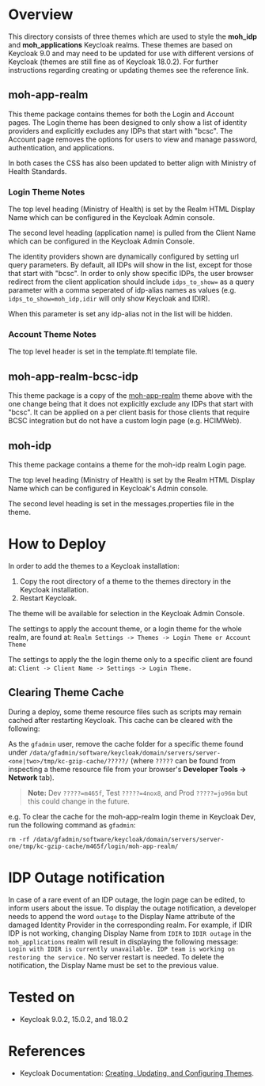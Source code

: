 # Overview
This directory consists of three themes which are used to style the **moh_idp** and **moh_applications** Keycloak realms. These themes are based on Keycloak 9.0 and may need to be updated for use with different versions of Keycloak (themes are still fine as of Keycloak 18.0.2). For further instructions regarding creating or updating themes see the reference link.

## moh-app-realm
This theme package contains themes for both the Login and Account pages. The Login theme has been designed to only show a list of identity providers and explicitly excludes any IDPs that start with "bcsc". The Account page removes the options for users to view and manage password, authentication, and applications. 

In both cases the CSS has also been updated to better align with Ministry of Health Standards.

### Login Theme Notes
The top level heading (Ministry of Health) is set by the Realm HTML Display Name which can be configured in the Keycloak Admin console.

The second level heading (application name) is pulled from the Client Name which can be configured in the Keycloak Admin Console.

The identity providers shown are dynamically configured by setting url query parameters. By default, all IDPs will show in the list, except for those that start with "bcsc". In order to only show specific IDPs, the user browser redirect from the client application should include `idps_to_show=` as a query parameter with a comma seperated of idp-alias names as values (e.g. `idps_to_show=moh_idp,idir` will only show Keycloak and IDIR).

When this parameter is set any idp-alias not in the list will be hidden.

### Account Theme Notes
The top level header is set in the template.ftl template file. 

## moh-app-realm-bcsc-idp
This theme package is a copy of the [moh-app-realm](https://github.com/bcgov/moh-iam/tree/master/keycloak-themes#moh-app-realm) theme above with the one change being that it does not explicitly exclude any IDPs that start with "bcsc". It can be applied on a per client basis for those clients that require BCSC integration but do not have a custom login page (e.g. HCIMWeb).

## moh-idp
This theme package contains a theme for the moh-idp realm Login page.

The top level heading (Ministry of Health) is set by the Realm HTML Display Name which can be configured in Keycloak's Admin console.

The second level heading is set in the messages.properties file in the theme.

# How to Deploy

In order to add the themes to a Keycloak installation: 

1. Copy the root directory of a theme to the themes directory in the Keycloak installation.
2. Restart Keycloak.

The theme will be available for selection in the Keycloak Admin Console.

The settings to apply the account theme, or a login theme for the whole realm, are found at:
`Realm Settings -> Themes -> Login Theme or Account Theme`

The settings to apply the the login theme only to a specific client are found at:
`Client -> Client Name -> Settings -> Login Theme.`

## Clearing Theme Cache
During a deploy, some theme resource files such as scripts may remain cached after restarting Keycloak. This cache can be cleared with the following:

As the `gfadmin` user, remove the cache folder for a specific theme found under `/data/gfadmin/software/keycloak/domain/servers/server-<one|two>/tmp/kc-gzip-cache/?????/` (where `?????` can be found from inspecting a theme resource file from your browser's **Developer Tools -> Network** tab).
> **Note:** Dev `?????=m465f`, Test `?????=4nox8`, and Prod `?????=jo96m` but this could change in the future.

e.g. To clear the cache for the moh-app-realm login theme in Keycloak Dev, run the following command as `gfadmin`:
```
rm -rf /data/gfadmin/software/keycloak/domain/servers/server-one/tmp/kc-gzip-cache/m465f/login/moh-app-realm/
```

# IDP Outage notification
In case of a rare event of an IDP outage, the login page can be edited, to inform users about the issue. To display the outage notification, a developer needs to append the word `outage` to the Display Name attribute of the damaged Identity Provider in the corresponding realm. For example, if IDIR IDP is not working, changing Display Name from `IDIR` to `IDIR outage` in the `moh_applications` realm will result in displaying the following message: `Login with IDIR is currently unavailable. IDP team is working on restoring the service.` No server restart is needed. To delete the notification, the Display Name must be set to the previous value.

# Tested on
* Keycloak 9.0.2, 15.0.2, and 18.0.2

# References
* Keycloak Documentation: [Creating, Updating, and Configuring Themes](https://www.keycloak.org/docs/latest/server_development/#_themes).

